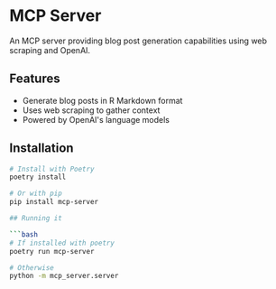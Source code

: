 # MCP Server

An MCP server providing blog post generation capabilities using web scraping and OpenAI.

## Features

- Generate blog posts in R Markdown format
- Uses web scraping to gather context
- Powered by OpenAI's language models

## Installation

```bash
# Install with Poetry
poetry install

# Or with pip
pip install mcp-server

## Running it

```bash
# If installed with poetry
poetry run mcp-server

# Otherwise
python -m mcp_server.server

